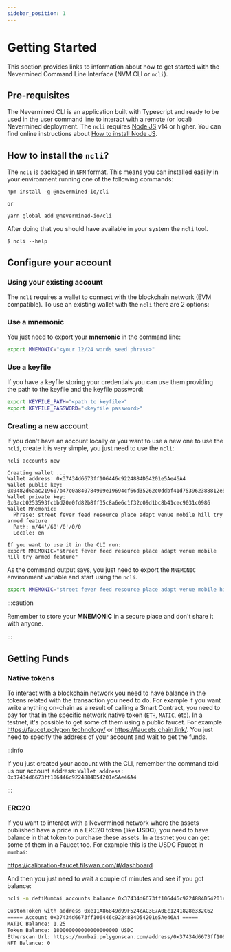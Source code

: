 ```yaml
---
sidebar_position: 1
---
```


# Getting Started

This section provides links to information about how to get started with the Nevermined Command Line Interface (NVM CLI or `ncli`).

## Pre-requisites

The Nevermined CLI is an application built with Typescript and ready to be used in the user command line to interact with a remote (or local) Nevermined deployment.
The `ncli` requires [Node JS](https://nodejs.org/) v14 or higher. You can find online instructions about [How to install Node JS](https://nodejs.dev/learn/how-to-install-nodejs).


## How to install the `ncli`?

The `ncli` is packaged in `NPM` format. This means you can installed easilly in your environment running one of the following commands:

```
npm install -g @nevermined-io/cli

or

yarn global add @nevermined-io/cli
```

After doing that you should have available in your system the `ncli` tool.

```
$ ncli --help
```

## Configure your account

### Using your existing account

The `ncli` requires a wallet to connect with the blockchain network (EVM compatible). To use an existing wallet with the `ncli` there are 2 options:

### Use a mnemonic

You just need to export your **mnemonic** in the command line:

```bash
export MNEMONIC="<your 12/24 words seed phrase>"
```

### Use a keyfile

If you have a keyfile storing your credentials you can use them providing the path to the keyfile and the keyfile password:

```bash
export KEYFILE_PATH="<path to keyfile>"
export KEYFILE_PASSWORD="<keyfile password>"
```

### Creating a new account

If you don't have an account locally or you want to use a new one to use the `ncli`, create it is very simple, you just need to use the `ncli`:

```
ncli accounts new

Creating wallet ...
Wallet address: 0x37434d6673ff106446c9224884D54201e5Ae46A4
Wallet public key: 0x0482d6aac219607b47c0a840784909e19694cf66d35262c0ddbf41d753962388812e5394e083a0c54bce10282b6ec0fd86be7f77d296868184e6fd999c4c1fa7e6
Wallet private key: 0x0acb0253593fcbbd20e0fd82b8ff35c8a6e6c1f32c09d1bc8b41cec9031c0986
Wallet Mnemonic:
  Phrase: street fever feed resource place adapt venue mobile hill try armed feature
  Path: m/44'/60'/0'/0/0
  Locale: en

If you want to use it in the CLI run:
export MNEMONIC="street fever feed resource place adapt venue mobile hill try armed feature"
```

As the command output says, you just need to export the `MNEMONIC` environment variable and start using the `ncli`.

```bash
export MNEMONIC="street fever feed resource place adapt venue mobile hill try armed feature"
```

:::caution

Remember to store your **MNEMONIC** in a secure place and don't share it with anyone.

:::


## Getting Funds

### Native tokens

To interact with a blockchain network you need to have balance in the tokens related with the transaction you need to do. For example if you want write anything on-chain as a result of calling a Smart Contract, you need to pay for that in the specific network native token (`ETH`, `MATIC`, etc). In a testnet, it's possible to get some of them using a public faucet. For example https://faucet.polygon.technology/ or https://faucets.chain.link/. You just need to specify the address of your account and wait to get the funds.

:::info

If you just created your account with the CLI, remember the command told us our account address: `Wallet address: 0x37434d6673ff106446c9224884D54201e5Ae46A4`

:::

### ERC20

If you want to interact with a Nevermined network where the assets published have a price in a ERC20 token (like **USDC**), you need to have balance in that token to purchase these assets. In a testnet you can get some of them in a Faucet too. For example this is the USDC Faucet in `mumbai`:

https://calibration-faucet.filswan.com/#/dashboard

And then you just need to wait a couple of minutes and see if you got balance:

```bash
ncli -n defiMumbai accounts balance 0x37434d6673ff106446c9224884D54201e5Ae46A4

CustomToken with address 0xe11A86849d99F524cAC3E7A0Ec1241828e332C62
===== Account 0x37434d6673ff106446c9224884D54201e5Ae46A4 =====
MATIC Balance: 1.25
Token Balance: 180000000000000000000 USDC
Etherscan Url: https://mumbai.polygonscan.com/address/0x37434d6673ff106446c9224884D54201e5Ae46A4
NFT Balance: 0

```


